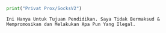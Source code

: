 
~~~python
print("Privat Prox/SocksV2")
~~~

```
Ini Hanya Untuk Tujuan Pendidikan. Saya Tidak Bermaksud & Mempromosikan dan Melakukan Apa Pun Yang Ilegal.
```
